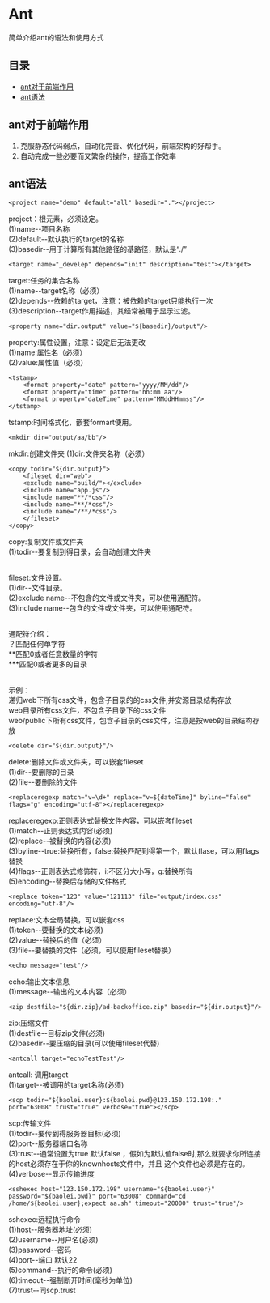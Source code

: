 # Ant

简单介绍ant的语法和使用方式

##	目录

*	[ant对于前端作用](#ant对于前端作用)
*	[ant语法](#ant常用语法)

##	ant对于前端作用

1.  克服静态代码弱点，自动化完善、优化代码，前端架构的好帮手。
2.	自动完成一些必要而又繁杂的操作，提高工作效率

## ant语法

    <project name="demo" default="all" basedir="."></project>
project：根元素，必须设定。<br/>
(1)name--项目名称<br/>
(2)default--默认执行的target的名称<br/>
(3)basedir--用于计算所有其他路径的基路径，默认是“./”<br/>


    <target name="_develep" depends="init" description="test"></target>
target:任务的集合名称<br/>
(1)name--target名称（必须）<br/>
(2)depends--依赖的target，注意：被依赖的target只能执行一次<br/>
(3)description--target作用描述，其经常被用于显示过滤。






    <property name="dir.output" value="${basedir}/output"/>
property:属性设置，注意：设定后无法更改<br/>
(1)name:属性名（必须）<br/>
(2)value:属性值（必须）<br/>

    <tstamp>
        <format property="date" pattern="yyyy/MM/dd"/>
        <format property="time" pattern="hh:mm aa"/>
        <format property="dateTime" pattern="MMddHHmmss"/>
    </tstamp>
tstamp:时间格式化，嵌套formart使用。

    <mkdir dir="output/aa/bb"/>
mkdir:创建文件夹
(1)dir:文件夹名称（必须）





    <copy todir="${dir.output}">
        <fileset dir="web">
        <exclude name="build/"></exclude>
        <include name="app.js"/>
        <include name="**/*css"/>
        <include name="**/*css"/>
        <include name="/**/*css"/>
        </fileset>
    </copy>
copy:复制文件或文件夹<br/>
(1)todir--要复制到得目录，会自动创建文件夹<br/><br/>

fileset:文件设置。<br/>
(1)dir--文件目录。<br/>
(2)exclude name--不包含的文件或文件夹，可以使用通配符。<br/>
(3)include name--包含的文件或文件夹，可以使用通配符。<br/><br/>

通配符介绍：<br/>
？匹配任何单字符<br/>
**匹配0或者任意数量的字符<br/>
***匹配0或者更多的目录<br/><br/>

示例：<br/>
<include name="**/*css"/> 递归web下所有css文件，包含子目录的的css文件,并安源目录结构存放<br/>
<include name="*css"/> web目录所有css文件，不包含子目录下的css文件<br/>
<include name="public/**/*.css"/>  web/public下所有css文件，包含子目录的css文件，注意是按web的目录结构存放<br/>

    <delete dir="${dir.output}"/>
delete:删除文件或文件夹，可以嵌套fileset<br/>
(1)dir--要删除的目录<br/>
(2)file--要删除的文件<br/>

    <replaceregexp match="v=\d+" replace="v=${dateTime}" byline="false" flags="g" encoding="utf-8"></replaceregexp>
replaceregexp:正则表达式替换文件内容，可以嵌套fileset<br/>
(1)match--正则表达式内容(必须)<br/>
(2)replace--被替换的内容(必须)<br/>
(3)byline--true:替换所有，false:替换匹配到得第一个，默认flase，可以用flags替换<br/>
(4)flags--正则表达式修饰符，i:不区分大小写，g:替换所有<br/>
(5)encoding--替换后存储的文件格式<br/>


    <replace token="123" value="121113" file="output/index.css" encoding="utf-8"/>
replace:文本全局替换，可以嵌套css<br/>
(1)token--要替换的文本(必须)<br/>
(2)value--替换后的值（必须）<br/>
(3)file--要替换的文件（必须，可以使用fileset替换）<br/>


    <echo message="test"/>
echo:输出文本信息<br/>
(1)message--输出的文本内容（必须）<br/>


    <zip destfile="${dir.zip}/ad-backoffice.zip" basedir="${dir.output}"/>
zip:压缩文件<br/>
(1)destfile--目标zip文件(必须)<br/>
(2)basedir--要压缩的目录(可以使用fileset代替)<br/>


    <antcall target="echoTestTest"/>
antcall: 调用target<br/>
(1)target--被调用的target名称(必须)<br/>


    <scp todir="${baolei.user}:${baolei.pwd}@123.150.172.198:." port="63008" trust="true" verbose="true"></scp>
scp:传输文件<br/>
(1)todir--要传到得服务器目标(必须)<br/>
(2)port--服务器端口名称<br/>
(3)trust--通常设置为true 默认false ，假如为默认值false时,那么就要求你所连接的host必须存在于你的knownhosts文件中，并且 这个文件也必须是存在的。<br/>
(4)verbose--显示传输进度<br/>



    <sshexec host="123.150.172.198" username="${baolei.user}" password="${baolei.pwd}" port="63008" command="cd /home/${baolei.user};expect aa.sh" timeout="20000" trust="true"/>
sshexec:远程执行命令<br/>
(1)host--服务器地址(必须)<br/>
(2)username--用户名(必须)<br/>
(3)password--密码<br/>
(4)port--端口 默认22<br/>
(5)command--执行的命令(必须)<br/>
(6)timeout--强制断开时间(毫秒为单位)<br/>
(7)trust--同scp.trust<br/>